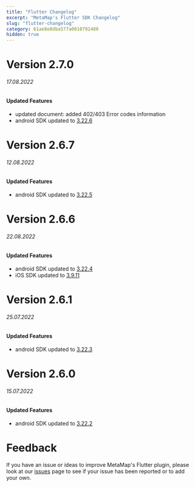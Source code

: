 ```yaml
---
title: "Flutter Changelog"
excerpt: "MetaMap's Flutter SDK Changelog"
slug: "flutter-changelog"
category: 61ae8e8dba577a0010791480
hidden: true
---
```


# Version 2.7.0
###### 17.08.2022

#### Updated Features
* updated document: added 402/403 Error codes information
* android SDK updated to [3.22.6](https://docs.getmati.com/docs/android-changelog#version-3226)


# Version 2.6.7
###### 12.08.2022

#### Updated Features
* android SDK updated to [3.22.5](https://docs.getmati.com/docs/android-changelog#version-3225)


# Version 2.6.6
###### 22.08.2022

#### Updated Features
* android SDK updated to [3.22.4](https://docs.getmati.com/docs/android-changelog#version-3224)
* iOS SDK updated to [3.9.11](https://docs.getmati.com/docs/ios-changelog#version-3911)




# Version 2.6.1
###### 25.07.2022

#### Updated Features
* android SDK updated to [3.22.3](https://docs.getmati.com/docs/android-changelog#version-3223)



# Version 2.6.0
###### 15.07.2022

#### Updated Features
* android SDK updated to [3.22.2](https://docs.getmati.com/docs/android-changelog#version-3222)








# Feedback

If you have an issue or ideas to improve MetaMap's Flutter plugin, please look at our [issues](https://github.com/GetMetaMap/mati-flutter-plugin/issues) page to see if your issue has been reported or to add your own.

<!-- Note to developers: copy/paste the template below for each version. Delete categories that don't apply the the release

# Version
###### Date
  
#### New Features
* <new feature>

#### Updated Features
* <changes in existing functionality>

#### Deprecated Features
* <soon-to-be removed features>

#### Removed Features
* <removed features>

#### Bug Fixes
* <bug fixes>

#### Security Vulnerabilities
* <known vulnerabilities>
-->
